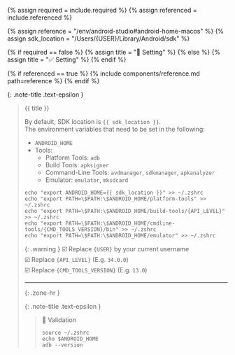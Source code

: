 <!-- LOCATION -->
<!-- _includes/components/android-studio/ -->

<!-- INCLUDE -->
<!-- components/android-studio/home-macos.md -->

<!-- VARIABLES -->
<!-- required:      [true, false], default to true -->
<!-- referenced:    [true, false], default to false -->


<!-- READ VARIABLES -->
{% assign required   = include.required %}
{% assign referenced = include.referenced %}


<!-- ASSIGN CONSTANTS -->
{% assign reference    = "/env/android-studio#android-home-macos" %}
{% assign sdk_location = "/Users/{USER}/Library/Android/sdk" %}


<!-- DECIDE TO DISPLAY THE NECESSITY OF THE INSTALLATION -->
{% if required == false %}
    {% assign title = "🔲 Setting" %}
{% else %}
    {% assign title = "✅ Setting" %}
{% endif %}


<!-- DECIDE TO DISPLAY THE LINK OF THIS COMPONENT -->
{% if referenced == true %}
{% include components/reference.md path=reference %}
{% endif %}


<!-- MAIN CONTENT -->

{: .note-title .text-epsilon }
> {{ title }}
>
> By default, SDK location is `{{ sdk_location }}`.<br>
> The environment variables that need to be set in the following:
> - `ANDROID_HOME`
> - Tools:
>   - Platform Tools: `adb`
>   - Build Tools: `apksigner`
>   - Command-Line Tools: `avdmanager`, `sdkmanager`, `apkanalyzer`
>   - Emulator: `emulator`, `mksdcard`
>
> ```shell
> echo "export ANDROID_HOME={{ sdk_location }}" >> ~/.zshrc
> echo "export PATH=\$PATH:\$ANDROID_HOME/platform-tools" >> ~/.zshrc
> echo "export PATH=\$PATH:\$ANDROID_HOME/build-tools/{API_LEVEL}" >> ~/.zshrc
> echo "export PATH=\$PATH:\$ANDROID_HOME/cmdline-tools/{CMD_TOOLS_VERSION}/bin" >> ~/.zshrc
> echo "export PATH=\$PATH:\$ANDROID_HOME/emulator" >> ~/.zshrc
> ```
>
> {: .warning }
> ☑️ Replace `{USER}` by your current username<br>
> ☑️ Replace `{API_LEVEL}` (E.g. `34.0.0`)<br>
> ☑️ Replace `{CMD_TOOLS_VERSION}` (E.g. `13.0`)
>
> <hr>{: .zone-hr }
>
> {: .note-title .text-epsilon }
>> 🔲 Validation
>>
>> ```shell
>> source ~/.zshrc
>> echo $ANDROID_HOME
>> adb --version
>> ```
